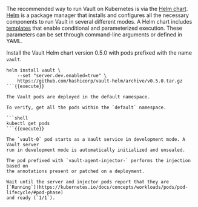 The recommended way to run Vault on Kubernetes is via the [Helm
chart](https://www.vaultproject.io/docs/platform/k8s/helm.html).
[Helm](https://helm.sh/docs/helm/) is a package manager that installs and
configures all the necessary components to run Vault in several different
modes. A Helm chart includes
[templates](https://helm.sh/docs/chart_template_guide/#the-chart-template-developer-s-guide)
that enable conditional and parameterized execution. These parameters can be set
through command-line arguments or defined in YAML.

Install the Vault Helm chart version 0.5.0 with pods prefixed with the name
`vault`.

```shell
helm install vault \
    --set "server.dev.enabled=true" \
    https://github.com/hashicorp/vault-helm/archive/v0.5.0.tar.gz
```{{execute}}

The Vault pods are deployed in the default namespace.

To verify, get all the pods within the `default` namespace.

```shell
kubectl get pods
```{{execute}}

The `vault-0` pod starts as a Vault service in development mode. A Vault server
run in development mode is automatically initialized and unsealed.

The pod prefixed with `vault-agent-injector-` performs the injection based on
the annotations present or patched on a deployment.

Wait until the server and injector pods report that they are
[`Running`](https://kubernetes.io/docs/concepts/workloads/pods/pod-lifecycle/#pod-phase)
and ready (`1/1`).

